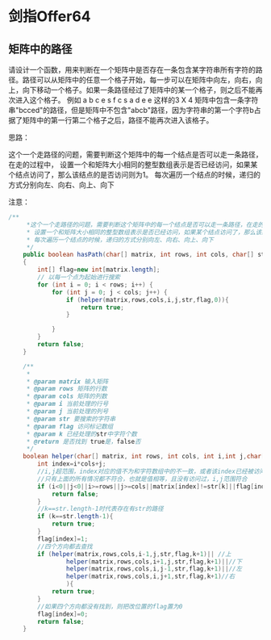# 剑指Offer64
## 矩阵中的路径
请设计一个函数，用来判断在一个矩阵中是否存在一条包含某字符串所有字符的路径。路径可以从矩阵中的任意一个格子开始，每一步可以在矩阵中向左，向右，向上，向下移动一个格子。如果一条路径经过了矩阵中的某一个格子，则之后不能再次进入这个格子。 例如 a b c e s f c s a d e e 这样的3 X 4 矩阵中包含一条字符串"bcced"的路径，但是矩阵中不包含"abcb"路径，因为字符串的第一个字符b占据了矩阵中的第一行第二个格子之后，路径不能再次进入该格子。

思路：

这个一个走路径的问题，需要判断这个矩阵中的每一个结点是否可以走一条路径，在走的过程中，
设置一个和矩阵大小相同的整型数组表示是否已经访问，如果某个结点访问了，那么该结点的是否访问则为1。
每次遍历一个结点的时候，递归的方式分别向左、向右、向上、向下



注意：

```java
/**
     *这个一个走路径的问题，需要判断这个矩阵中的每一个结点是否可以走一条路径，在走的过程中，
     * 设置一个和矩阵大小相同的整型数组表示是否已经访问，如果某个结点访问了，那么该结点的是否访问则为1。
     * 每次遍历一个结点的时候，递归的方式分别向左、向右、向上、向下
     */
    public boolean hasPath(char[] matrix, int rows, int cols, char[] str)
    {
        int[] flag=new int[matrix.length];
        // 以每一个点为起始进行搜索
        for (int i = 0; i < rows; i++) {
            for (int j = 0; j < cols; j++) {
                if (helper(matrix,rows,cols,i,j,str,flag,0)){
                    return true;
                }

            }
        }
        return false;
    }

    /**
     *
     * @param matrix 输入矩阵
     * @param rows 矩阵的行数
     * @param cols 矩阵的列数
     * @param i 当前处理的行号
     * @param j 当前处理的列号
     * @param str 要搜索的字符串
     * @param flag 访问标记数组
     * @param k 已经处理的str中字符个数
     * @return 是否找到 true是，false否
     */
    boolean helper(char[] matrix, int rows, int cols, int i,int j,char[] str,int[] flag,int k){
        int index=i*cols+j;
        //i,j超范围，index对应的值不为和字符数组中的不一致，或者该index已经被访问，这些情况只要有符合的就返回false
        //只有上面的所有情况都不符合，也就是值相等，且没有访问过，i,j范围符合
        if (i<0||j<0||i>=rows||j>=cols||matrix[index]!=str[k]||flag[index]==1){
            return false;
        }
        //k==str.length-1时代表存在有str的路径
        if (k==str.length-1){
            return true;
        }
        flag[index]=1;
        //四个方向都去查找
        if (helper(matrix,rows,cols,i-1,j,str,flag,k+1)|| //上
                helper(matrix,rows,cols,i+1,j,str,flag,k+1)||//下
                helper(matrix,rows,cols,i,j-1,str,flag,k+1)||//左
                helper(matrix,rows,cols,i,j+1,str,flag,k+1)//右
                ){
            return true;
        }
        //如果四个方向都没有找到，则把改位置的flag置为0
        flag[index]=0;
        return false;
    }


```
